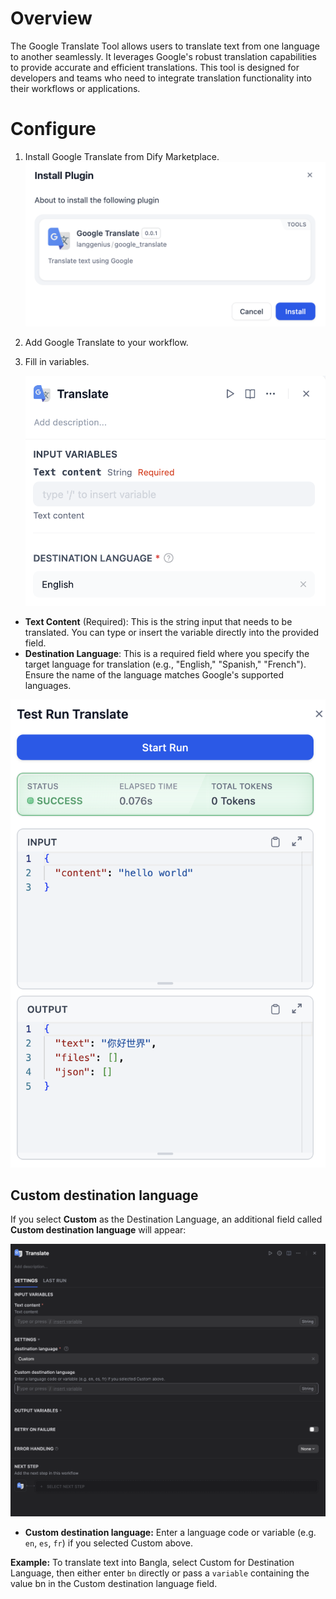 # Overview

The Google Translate Tool allows users to translate text from one language to another seamlessly. It leverages Google's robust translation capabilities to provide accurate and efficient translations. This tool is designed for developers and teams who need to integrate translation functionality into their workflows or applications.

# Configure

1. Install Google Translate from Dify Marketplace.
   ![](_assets/google_translate_install.PNG)
2. Add Google Translate to your workflow.
3. Fill in variables.

   ![](_assets/google_translate_configure.png)

* **Text Content** (Required): This is the string input that needs to be translated. You can type or insert the variable directly into the provided field.
* **Destination Language**: This is a required field where you specify the target language for translation (e.g., "English," "Spanish," "French"). Ensure the name of the language matches Google's supported languages.

![](_assets/google_translate_test.PNG)

## Custom destination language

If you select **Custom** as the Destination Language, an additional field called **Custom destination language** will appear:

![](_assets/google_translate_configure_custom.png)

* **Custom destination language:** Enter a language code or variable (e.g. `en`, `es`, `fr`) if you selected Custom above.

**Example:**
To translate text into Bangla, select Custom for Destination Language, then either enter `bn` directly or pass a `variable` containing the value bn in the Custom destination language field.